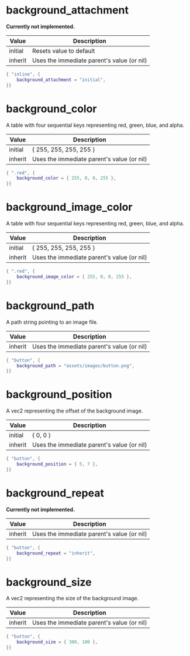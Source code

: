 # background_attachment

**Currently not implemented.**

Value   | Description
--------|------------
initial | Resets value to default
inherit | Uses the immediate parent's value (or nil)

```lua
{ "inline", {
	background_attachment = "initial",
}}
```

# background_color

A table with four sequential keys representing red, green, blue, and alpha.

Value   | Description
--------|------------
initial | { 255, 255, 255, 255 }
inherit | Uses the immediate parent's value (or nil)

```lua
{ ".red", {
	background_color = { 255, 0, 0, 255 },
}}
```

# background_image_color

A table with four sequential keys representing red, green, blue, and alpha.

Value   | Description
--------|------------
initial | { 255, 255, 255, 255 }
inherit | Uses the immediate parent's value (or nil)

```lua
{ ".red", {
	background_image_color = { 255, 0, 0, 255 },
}}
```

# background_path

A path string pointing to an image file.

Value   | Description
--------|------------
inherit | Uses the immediate parent's value (or nil)

```lua
{ "button", {
	background_path = "assets/images/button.png",
}}
```

# background_position

A vec2 representing the offset of the background image.

Value   | Description
--------|------------
initial | { 0, 0 }
inherit | Uses the immediate parent's value (or nil)

```lua
{ "button", {
	background_position = { 5, 7 },
}}
```

# background_repeat

**Currently not implemented.**

Value   | Description
--------|------------
inherit | Uses the immediate parent's value (or nil)

```lua
{ "button", {
	background_repeat = "inherit",
}}
```

# background_size

A vec2 representing the size of the background image.

Value   | Description
--------|------------
inherit | Uses the immediate parent's value (or nil)

```lua
{ "button", {
	background_size = { 300, 100 },
}}
```
